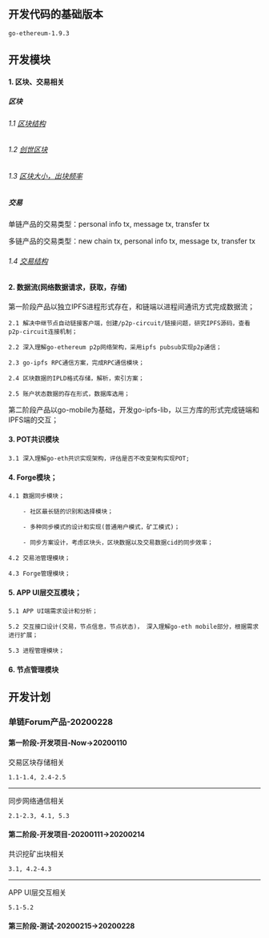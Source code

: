 ## 开发代码的基础版本
```
go-ethereum-1.9.3
```

## 开发模块
#### 1. 区块、交易相关
##### 区块

###### 1.1 [区块结构](https://github.com/Tau-Coin/taucoin-ipfs-docs/blob/master/doc/Tau-Mobile-tx-block-structure-draft-cn.md)
	
###### 1.2 [创世区块](https://github.com/Tau-Coin/taucoin-ipfs-docs/blob/master/doc/Tau-genesis-block-cn.md)
	
###### 1.3 [区块大小，出块频率](https://github.com/Tau-Coin/taucoin-ipfs-docs/blob/master/doc/pot.md)

##### 交易

单链产品的交易类型：personal info tx, message tx, transfer tx

多链产品的交易类型：new chain tx, personal info tx, message tx, transfer tx

###### 1.4 [交易结构](https://github.com/Tau-Coin/taucoin-ipfs-docs/blob/master/doc/Tau-Mobile-tx-block-structure-draft-cn.md)
	
#### 2. 数据流(网络数据请求，获取，存储)

第一阶段产品以独立IPFS进程形式存在，和链端以进程间通讯方式完成数据流；
	
	2.1 解决中继节点自动链接客户端，创建/p2p-circuit/链接问题，研究IPFS源码，查看p2p-circuit连接机制；

    2.2 深入理解go-ethereum p2p网络架构，采用ipfs pubsub实现p2p通信；

    2.3 go-ipfs RPC通信方案，完成RPC通信模块；

	2.4 区块数据的IPLD格式存储，解析，索引方案；

	2.5 账户状态数据的存在形式，数据库选用；
	
第二阶段产品以go-mobile为基础，开发go-ipfs-lib，以三方库的形式完成链端和IPFS端的交互；

#### 3. POT共识模块
    
    3.1 深入理解go-eth共识实现架构，评估是否不改变架构实现POT;

#### 4. Forge模块；
	
	4.1 数据同步模块；
	
		- 社区最长链的识别和选择模块；
		
		- 多种同步模式的设计和实现(普通用户模式，矿工模式)；
		
		- 同步方案设计，考虑区块头，区块数据以及交易数据cid的同步效率；
	
	4.2 交易池管理模块；
	
	4.3 Forge管理模块；

#### 5. APP UI层交互模块；

	5.1 APP UI端需求设计和分析；
	
	5.2 交互接口设计(交易，节点信息，节点状态)， 深入理解go-eth mobile部分，根据需求进行扩展；

	5.3 进程管理模块；
	
#### 6. 节点管理模块

## 开发计划

### 单链Forum产品-20200228
#### 第一阶段-开发项目-Now->20200110
交易区块存储相关
```
1.1-1.4, 2.4-2.5
```
---
同步网络通信相关
```
2.1-2.3, 4.1, 5.3
```
#### 第二阶段-开发项目-20200111->20200214
共识挖矿出块相关
```
3.1, 4.2-4.3
```
---
APP UI层交互相关
```
5.1-5.2
```
#### 第三阶段-测试-20200215->20200228
